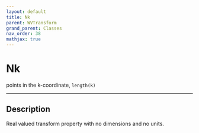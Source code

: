 ```yaml
---
layout: default
title: Nk
parent: WVTransform
grand_parent: Classes
nav_order: 38
mathjax: true
---
```


#  Nk

points in the k-coordinate, `length(k)`


---

## Description
Real valued transform property with no dimensions and no units.


